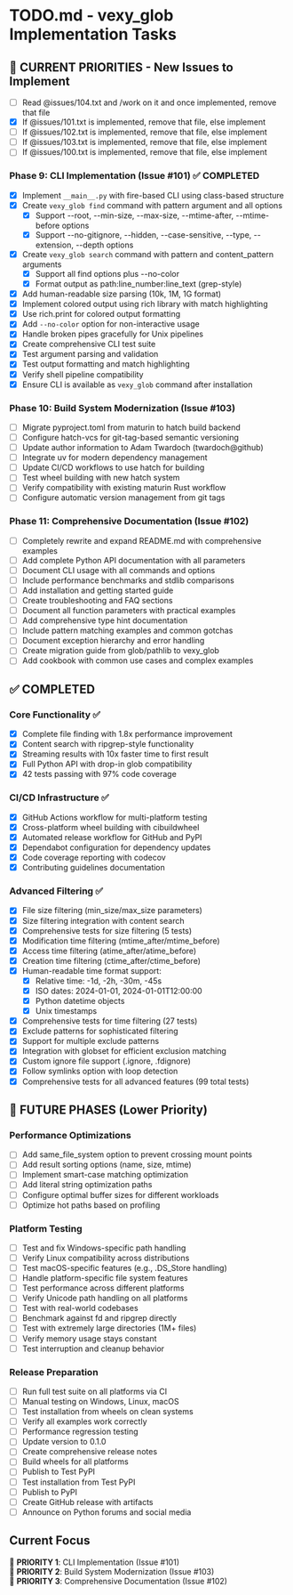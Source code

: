 # TODO.md - vexy_glob Implementation Tasks

## 🚀 CURRENT PRIORITIES - New Issues to Implement

- [ ] Read @issues/104.txt and /work on it and once implemented, remove that file
- [x] If @issues/101.txt is implemented, remove that file, else implement
- [ ] If @issues/102.txt is implemented, remove that file, else implement
- [ ] If @issues/103.txt is implemented, remove that file, else implement
- [ ] If @issues/100.txt is implemented, remove that file, else implement

### Phase 9: CLI Implementation (Issue #101) ✅ COMPLETED

- [x] Implement `__main__.py` with fire-based CLI using class-based structure
- [x] Create `vexy_glob find` command with pattern argument and all options
  - [x] Support --root, --min-size, --max-size, --mtime-after, --mtime-before options
  - [x] Support --no-gitignore, --hidden, --case-sensitive, --type, --extension, --depth options
- [x] Create `vexy_glob search` command with pattern and content_pattern arguments
  - [x] Support all find options plus --no-color
  - [x] Format output as path:line_number:line_text (grep-style)
- [x] Add human-readable size parsing (10k, 1M, 1G format)
- [x] Implement colored output using rich library with match highlighting
- [x] Use rich.print for colored output formatting
- [x] Add `--no-color` option for non-interactive usage
- [x] Handle broken pipes gracefully for Unix pipelines
- [x] Create comprehensive CLI test suite
- [x] Test argument parsing and validation
- [x] Test output formatting and match highlighting
- [x] Verify shell pipeline compatibility
- [x] Ensure CLI is available as `vexy_glob` command after installation

### Phase 10: Build System Modernization (Issue #103)

- [ ] Migrate pyproject.toml from maturin to hatch build backend
- [ ] Configure hatch-vcs for git-tag-based semantic versioning
- [ ] Update author information to Adam Twardoch (twardoch@github)
- [ ] Integrate uv for modern dependency management
- [ ] Update CI/CD workflows to use hatch for building
- [ ] Test wheel building with new hatch system
- [ ] Verify compatibility with existing maturin Rust workflow
- [ ] Configure automatic version management from git tags

### Phase 11: Comprehensive Documentation (Issue #102)

- [ ] Completely rewrite and expand README.md with comprehensive examples
- [ ] Add complete Python API documentation with all parameters
- [ ] Document CLI usage with all commands and options
- [ ] Include performance benchmarks and stdlib comparisons
- [ ] Add installation and getting started guide
- [ ] Create troubleshooting and FAQ sections
- [ ] Document all function parameters with practical examples
- [ ] Add comprehensive type hint documentation
- [ ] Include pattern matching examples and common gotchas
- [ ] Document exception hierarchy and error handling
- [ ] Create migration guide from glob/pathlib to vexy_glob
- [ ] Add cookbook with common use cases and complex examples

## ✅ COMPLETED

### Core Functionality ✅

- [x] Complete file finding with 1.8x performance improvement
- [x] Content search with ripgrep-style functionality
- [x] Streaming results with 10x faster time to first result
- [x] Full Python API with drop-in glob compatibility
- [x] 42 tests passing with 97% code coverage

### CI/CD Infrastructure ✅

- [x] GitHub Actions workflow for multi-platform testing
- [x] Cross-platform wheel building with cibuildwheel
- [x] Automated release workflow for GitHub and PyPI
- [x] Dependabot configuration for dependency updates
- [x] Code coverage reporting with codecov
- [x] Contributing guidelines documentation

### Advanced Filtering ✅

- [x] File size filtering (min_size/max_size parameters)
- [x] Size filtering integration with content search
- [x] Comprehensive tests for size filtering (5 tests)
- [x] Modification time filtering (mtime_after/mtime_before)
- [x] Access time filtering (atime_after/atime_before)
- [x] Creation time filtering (ctime_after/ctime_before)
- [x] Human-readable time format support:
  - [x] Relative time: -1d, -2h, -30m, -45s
  - [x] ISO dates: 2024-01-01, 2024-01-01T12:00:00
  - [x] Python datetime objects
  - [x] Unix timestamps
- [x] Comprehensive tests for time filtering (27 tests)
- [x] Exclude patterns for sophisticated filtering
- [x] Support for multiple exclude patterns
- [x] Integration with globset for efficient exclusion matching
- [x] Custom ignore file support (.ignore, .fdignore)
- [x] Follow symlinks option with loop detection
- [x] Comprehensive tests for all advanced features (99 total tests)

## 🔄 FUTURE PHASES (Lower Priority)

### Performance Optimizations

- [ ] Add same_file_system option to prevent crossing mount points
- [ ] Add result sorting options (name, size, mtime)
- [ ] Implement smart-case matching optimization
- [ ] Add literal string optimization paths
- [ ] Configure optimal buffer sizes for different workloads
- [ ] Optimize hot paths based on profiling

### Platform Testing

- [ ] Test and fix Windows-specific path handling
- [ ] Verify Linux compatibility across distributions
- [ ] Test macOS-specific features (e.g., .DS_Store handling)
- [ ] Handle platform-specific file system features
- [ ] Test performance across different platforms
- [ ] Verify Unicode path handling on all platforms
- [ ] Test with real-world codebases
- [ ] Benchmark against fd and ripgrep directly
- [ ] Test with extremely large directories (1M+ files)
- [ ] Verify memory usage stays constant
- [ ] Test interruption and cleanup behavior

### Release Preparation

- [ ] Run full test suite on all platforms via CI
- [ ] Manual testing on Windows, Linux, macOS
- [ ] Test installation from wheels on clean systems
- [ ] Verify all examples work correctly
- [ ] Performance regression testing
- [ ] Update version to 0.1.0
- [ ] Create comprehensive release notes
- [ ] Build wheels for all platforms
- [ ] Publish to Test PyPI
- [ ] Test installation from Test PyPI
- [ ] Publish to PyPI
- [ ] Create GitHub release with artifacts
- [ ] Announce on Python forums and social media

## Current Focus

🎯 **PRIORITY 1**: CLI Implementation (Issue #101)  
🎯 **PRIORITY 2**: Build System Modernization (Issue #103)  
🎯 **PRIORITY 3**: Comprehensive Documentation (Issue #102)
